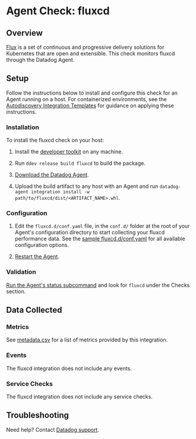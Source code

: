 # Agent Check: fluxcd

## Overview
[Flux](https://fluxcd.io/) is a set of continuous and progressive delivery solutions for Kubernetes that are open and extensible.
This check monitors fluxcd through the Datadog Agent.

## Setup

Follow the instructions below to install and configure this check for an Agent running on a host. For containerized environments, see the [Autodiscovery Integration Templates][3] for guidance on applying these instructions.

### Installation

To install the fluxcd check on your host:


1. Install the [developer toolkit][10]
 on any machine.

2. Run `ddev release build fluxcd` to build the package.

3. [Download the Datadog Agent][2].

4. Upload the build artifact to any host with an Agent and
 run `datadog-agent integration install -w
 path/to/fluxcd/dist/<ARTIFACT_NAME>.whl`.

### Configuration

1. Edit the `fluxcd.d/conf.yaml` file, in the `conf.d/` folder at the root of your Agent's configuration directory to start collecting your fluxcd performance data. See the [sample fluxcd.d/conf.yaml][4] for all available configuration options.

2. [Restart the Agent][5].

### Validation

[Run the Agent's status subcommand][6] and look for `fluxcd` under the Checks section.

## Data Collected

### Metrics

See [metadata.csv][7] for a list of metrics provided by this integration.

### Events

The fluxcd integration does not include any events.

### Service Checks

The fluxcd integration does not include any service checks.


## Troubleshooting

Need help? Contact [Datadog support][9].


[1]: https://fluxcd.io/
[2]: https://app.datadoghq.com/account/settings/agent/latest
[3]: https://docs.datadoghq.com/agent/kubernetes/integrations/
[4]: https://github.com/DataDog/integrations-extras/blob/master/fluxcd/datadog_checks/fluxcd/data/conf.yaml.example
[5]: https://docs.datadoghq.com/agent/guide/agent-commands/#start-stop-and-restart-the-agent
[6]: https://docs.datadoghq.com/agent/guide/agent-commands/#agent-status-and-information
[7]: https://github.com/DataDog/integrations-extras/blob/master/fluxcd/metadata.csv
[8]: https://github.com/DataDog/integrations-extras/blob/master/fluxcd/assets/service_checks.json
[9]: https://docs.datadoghq.com/help/
[10]: https://docs.datadoghq.com/developers/integrations/python/

